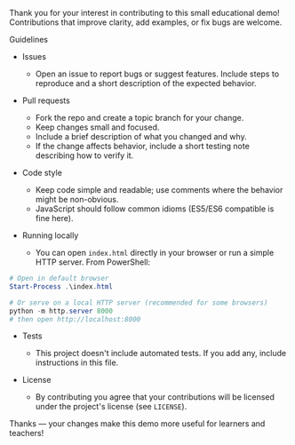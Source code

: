Thank you for your interest in contributing to this small educational demo! Contributions that improve clarity, add examples, or fix bugs are welcome.

Guidelines

- Issues
  - Open an issue to report bugs or suggest features. Include steps to reproduce and a short description of the expected behavior.

- Pull requests
  - Fork the repo and create a topic branch for your change.
  - Keep changes small and focused.
  - Include a brief description of what you changed and why.
  - If the change affects behavior, include a short testing note describing how to verify it.

- Code style
  - Keep code simple and readable; use comments where the behavior might be non-obvious.
  - JavaScript should follow common idioms (ES5/ES6 compatible is fine here).

- Running locally
  - You can open `index.html` directly in your browser or run a simple HTTP server. From PowerShell:

```powershell
# Open in default browser
Start-Process .\index.html

# Or serve on a local HTTP server (recommended for some browsers)
python -m http.server 8000
# then open http://localhost:8000
```

- Tests
  - This project doesn't include automated tests. If you add any, include instructions in this file.

- License
  - By contributing you agree that your contributions will be licensed under the project's license (see `LICENSE`).

Thanks — your changes make this demo more useful for learners and teachers!